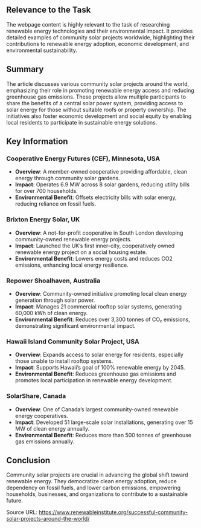 ## Relevance to the Task
The webpage content is highly relevant to the task of researching renewable energy technologies and their environmental impact. It provides detailed examples of community solar projects worldwide, highlighting their contributions to renewable energy adoption, economic development, and environmental sustainability.

## Summary
The article discusses various community solar projects around the world, emphasizing their role in promoting renewable energy access and reducing greenhouse gas emissions. These projects allow multiple participants to share the benefits of a central solar power system, providing access to solar energy for those without suitable roofs or property ownership. The initiatives also foster economic development and social equity by enabling local residents to participate in sustainable energy solutions.

## Key Information

### Cooperative Energy Futures (CEF), Minnesota, USA
- **Overview**: A member-owned cooperative providing affordable, clean energy through community solar gardens.
- **Impact**: Operates 6.9 MW across 8 solar gardens, reducing utility bills for over 700 households.
- **Environmental Benefit**: Offsets electricity bills with solar energy, reducing reliance on fossil fuels.

### Brixton Energy Solar, UK
- **Overview**: A not-for-profit cooperative in South London developing community-owned renewable energy projects.
- **Impact**: Launched the UK’s first inner-city, cooperatively owned renewable energy project on a social housing estate.
- **Environmental Benefit**: Lowers energy costs and reduces CO2 emissions, enhancing local energy resilience.

### Repower Shoalhaven, Australia
- **Overview**: Community-owned initiative promoting local clean energy generation through solar power.
- **Impact**: Manages 21 commercial rooftop solar systems, generating 60,000 kWh of clean energy.
- **Environmental Benefit**: Reduces over 3,300 tonnes of CO₂ emissions, demonstrating significant environmental impact.

### Hawaii Island Community Solar Project, USA
- **Overview**: Expands access to solar energy for residents, especially those unable to install rooftop systems.
- **Impact**: Supports Hawaii’s goal of 100% renewable energy by 2045.
- **Environmental Benefit**: Reduces greenhouse gas emissions and promotes local participation in renewable energy development.

### SolarShare, Canada
- **Overview**: One of Canada’s largest community-owned renewable energy cooperatives.
- **Impact**: Developed 51 large-scale solar installations, generating over 15 MW of clean energy annually.
- **Environmental Benefit**: Reduces more than 500 tonnes of greenhouse gas emissions annually.

## Conclusion
Community solar projects are crucial in advancing the global shift toward renewable energy. They democratize clean energy adoption, reduce dependency on fossil fuels, and lower carbon emissions, empowering households, businesses, and organizations to contribute to a sustainable future.

Source URL: https://www.renewableinstitute.org/successful-community-solar-projects-around-the-world/